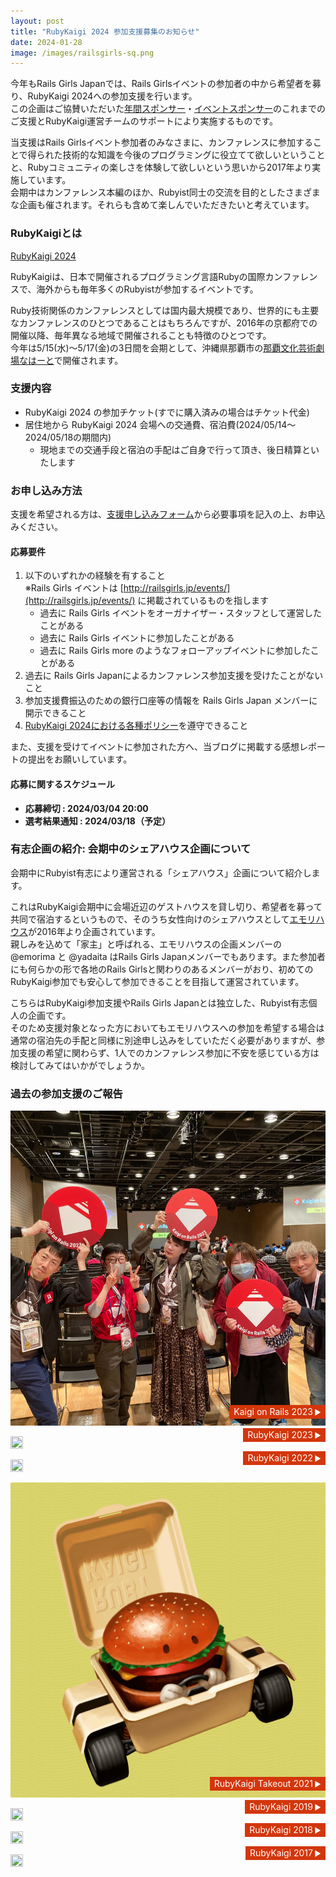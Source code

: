 ```yaml
---
layout: post
title: "RubyKaigi 2024 参加支援募集のお知らせ"
date: 2024-01-28
image: /images/railsgirls-sq.png
---
```

<style type="text/css">
div.past-supoorts {
    display: flex;
    flex-wrap: wrap;
    justify-content: space-between;
    margin-bottom: 1em;
    position: relative;
}

div.past-supoorts img.photo {
    width: 100%;
    aspect-ratio: 1;
    object-fit: cover;
}

img.photo:hover {
  opacity: 0.8;
}

div.past-supoorts span.event-name {
  color: #fff;
  background-color: #d3360b;
  padding: 0.2em 0.5em;
  position: absolute;
  bottom: 1em;
  right: 0;
}

span.event-name:after {
  content: '▶';
  padding-left: 0.2em;
  font-size: smaller;
}
</style>

今年もRails Girls Japanでは、Rails Girlsイベントの参加者の中から希望者を募り、RubyKaigi 2024への参加支援を行います。<br>
この企画はご協賛いただいた[年間スポンサー](/sponsors)・[イベントスポンサー](/events)のこれまでのご支援とRubyKaigi運営チームのサポートにより実施するものです。

当支援はRails Girlsイベント参加者のみなさまに、カンファレンスに参加することで得られた技術的な知識を今後のプログラミングに役立てて欲しいということと、Rubyコミュニティの楽しさを体験して欲しいという思いから2017年より実施しています。<br>
会期中はカンファレンス本編のほか、Rubyist同士の交流を目的としたさまざまな企画も催されます。それらも含めて楽しんでいただきたいと考えています。

### RubyKaigiとは

[RubyKaigi 2024](https://rubykaigi.org/2024/)

RubyKaigiは、日本で開催されるプログラミング言語Rubyの国際カンファレンスで、海外からも毎年多くのRubyistが参加するイベントです。

Ruby技術関係のカンファレンスとしては国内最大規模であり、世界的にも主要なカンファレンスのひとつであることはもちろんですが、2016年の京都府での開催以降、毎年異なる地域で開催されることも特徴のひとつです。<br>
今年は5/15(水)～5/17(金)の3日間を会期として、沖縄県那覇市の<a href="https://www.nahart.jp/" target="_blank" rel="noopener noreferrer">那覇文化芸術劇場なはーと</a>で開催されます。

### 支援内容

* RubyKaigi 2024 の参加チケット(すでに購入済みの場合はチケット代金)
* 居住地から RubyKaigi 2024 会場への交通費、宿泊費(2024/05/14〜2024/05/18の期間内)
  * 現地までの交通手段と宿泊の手配はご自身で行って頂き、後日精算といたします

### お申し込み方法

支援を希望される方は、<a href="https://forms.gle/hvSg7GynWSCVL5wP6" target="_blank" rel="noopener noreferrer">支援申し込みフォーム</a>から必要事項を記入の上、お申込みください。

#### 応募要件

1. 以下のいずれかの経験を有すること<br>
  ※Rails Girls イベントは [http://railsgirls.jp/events/](http://railsgirls.jp/events/) に掲載されているものを指します
    * 過去に Rails Girls イベントをオーガナイザー・スタッフとして運営したことがある
    * 過去に Rails Girls イベントに参加したことがある
    * 過去に Rails Girls more のようなフォローアップイベントに参加したことがある
1. 過去に Rails Girls Japanによるカンファレンス参加支援を受けたことがないこと
1. 参加支援費振込のための銀行口座等の情報を Rails Girls Japan メンバーに開示できること
1. [RubyKaigi 2024における各種ポリシー](https://rubykaigi.org/2024/policies/)を遵守できること

また、支援を受けてイベントに参加された方へ、当ブログに掲載する感想レポートの提出をお願いしています。

#### 応募に関するスケジュール

* **応募締切 : 2024/03/04 20:00**
* **選考結果通知 : 2024/03/18（予定）**

### 有志企画の紹介: 会期中のシェアハウス企画について

会期中にRubyist有志により運営される「シェアハウス」企画について紹介します。

これはRubyKaigi会期中に会場近辺のゲストハウスを貸し切り、希望者を募って共同で宿泊するというもので、そのうち女性向けのシェアハウスとして<a href="https://emori.house/" target="_blank" rel="noopener noreferrer">エモリハウス</a>が2016年より企画されています。<br>
親しみを込めて「家主」と呼ばれる、エモリハウスの企画メンバーの @emorima と @yadaita はRails Girls Japanメンバーでもあります。また参加者にも何らかの形で各地のRails Girlsと関わりのあるメンバーがおり、初めてのRubyKaigi参加でも安心して参加できることを目指して運営されています。

こちらはRubyKaigi参加支援やRails Girls Japanとは独立した、Rubyist有志個人の企画です。<br>
そのため支援対象となった方においてもエモリハウスへの参加を希望する場合は通常の宿泊先の手配と同様に別途申し込みをしていただく必要がありますが、参加支援の希望に関わらず、1人でのカンファレンス参加に不安を感じている方は検討してみてはいかがでしょうか。

### 過去の参加支援のご報告

<div class="row">
  <div class="span3 past-supoorts">
    <a href="/2023/11/09/kaigi-on-rails-support-for-alumni/">
      <img class="photo" src="/images/blog/kaigi-on-rails-support-for-alumni.jpg">
      <span class="event-name">Kaigi on Rails 2023</span>
    </a>
  </div>

  <div class="span3 past-supoorts">
    <a href="/2023/06/16/rubykaigi2023-support-for-alumni/">
      <img class="photo" src="/images/blog/rubykaigi2023-support-for-alumni1.png">
      <span class="event-name">RubyKaigi 2023</span>
    </a>
  </div>

  <div class="span3 past-supoorts">
    <a href="/2022/12/01/rubykaigi2022-support-for-alumni/">
      <img class="photo" src="/images/blog/rubykaigi2022-support-for-alumni.jpg">
      <span class="event-name">RubyKaigi 2022</span>
    </a>
  </div>

  <div class="span3 past-supoorts">
    <a href="/2021/11/21/rubykaigi-takeout-2021-support-for-alumni/">
      <img class="photo" src="/images/blog/rubykaigi-2021-takeout-logo.png">
      <span class="event-name">RubyKaigi Takeout 2021</span>
    </a>
  </div>

  <div class="span3 past-supoorts">
    <a href="/2019/06/04/rubykaigi2019-support-for-alumni/">
      <img class="photo" src="/images/blog/rubykaigi2019-support-for-alumni1.jpg">
      <span class="event-name">RubyKaigi 2019</span>
    </a>
  </div>

  <div class="span3 past-supoorts">
    <a href="/2018/12/04/rubykaigi2018-support-for-alumni/">
      <img class="photo" src="/images/blog/rubykaigi2018-support-for-alumni.jpg">
      <span class="event-name">RubyKaigi 2018</span>
    </a>
  </div>

  <div class="span3 past-supoorts">
    <a href="/2017/09/23/rubykaigi2017-support-for-alumni/">
      <img class="photo" src="/images/blog/DKJjw4LVAAAeWAj.jpg">
      <span class="event-name">RubyKaigi 2017</span>
    </a>
  </div>
</div>
